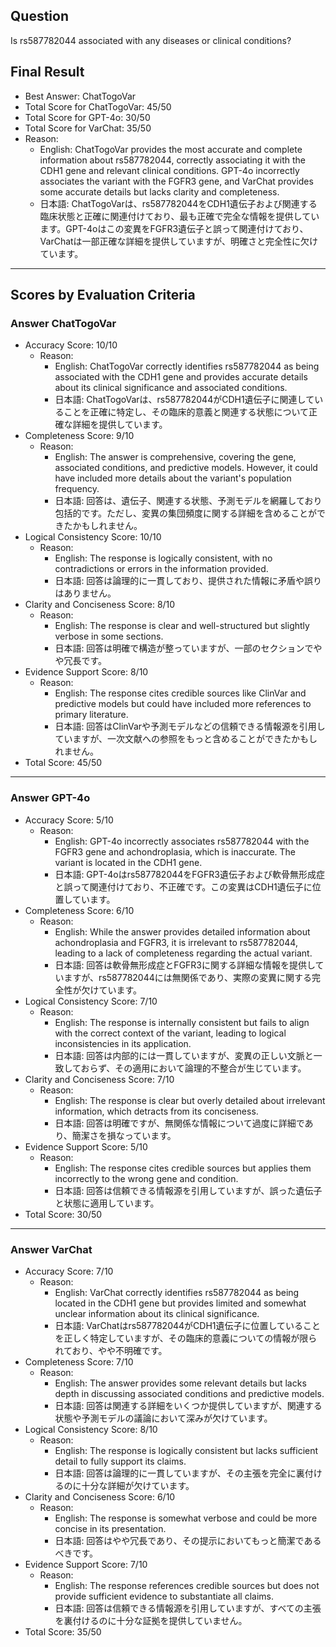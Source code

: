 ## Question

Is rs587782044 associated with any diseases or clinical conditions?

## Final Result

- Best Answer: ChatTogoVar
- Total Score for ChatTogoVar: 45/50
- Total Score for GPT-4o: 30/50
- Total Score for VarChat: 35/50
- Reason:
  - English: ChatTogoVar provides the most accurate and complete information about rs587782044, correctly associating it with the CDH1 gene and relevant clinical conditions. GPT-4o incorrectly associates the variant with the FGFR3 gene, and VarChat provides some accurate details but lacks clarity and completeness.
  - 日本語: ChatTogoVarは、rs587782044をCDH1遺伝子および関連する臨床状態と正確に関連付けており、最も正確で完全な情報を提供しています。GPT-4oはこの変異をFGFR3遺伝子と誤って関連付けており、VarChatは一部正確な詳細を提供していますが、明確さと完全性に欠けています。

---

## Scores by Evaluation Criteria

### Answer ChatTogoVar
- Accuracy Score: 10/10
  - Reason: 
    - English: ChatTogoVar correctly identifies rs587782044 as being associated with the CDH1 gene and provides accurate details about its clinical significance and associated conditions.
    - 日本語: ChatTogoVarは、rs587782044がCDH1遺伝子に関連していることを正確に特定し、その臨床的意義と関連する状態について正確な詳細を提供しています。
- Completeness Score: 9/10
  - Reason: 
    - English: The answer is comprehensive, covering the gene, associated conditions, and predictive models. However, it could have included more details about the variant's population frequency.
    - 日本語: 回答は、遺伝子、関連する状態、予測モデルを網羅しており包括的です。ただし、変異の集団頻度に関する詳細を含めることができたかもしれません。
- Logical Consistency Score: 10/10
  - Reason: 
    - English: The response is logically consistent, with no contradictions or errors in the information provided.
    - 日本語: 回答は論理的に一貫しており、提供された情報に矛盾や誤りはありません。
- Clarity and Conciseness Score: 8/10
  - Reason: 
    - English: The response is clear and well-structured but slightly verbose in some sections.
    - 日本語: 回答は明確で構造が整っていますが、一部のセクションでやや冗長です。
- Evidence Support Score: 8/10
  - Reason: 
    - English: The response cites credible sources like ClinVar and predictive models but could have included more references to primary literature.
    - 日本語: 回答はClinVarや予測モデルなどの信頼できる情報源を引用していますが、一次文献への参照をもっと含めることができたかもしれません。
- Total Score: 45/50

---

### Answer GPT-4o
- Accuracy Score: 5/10
  - Reason: 
    - English: GPT-4o incorrectly associates rs587782044 with the FGFR3 gene and achondroplasia, which is inaccurate. The variant is located in the CDH1 gene.
    - 日本語: GPT-4oはrs587782044をFGFR3遺伝子および軟骨無形成症と誤って関連付けており、不正確です。この変異はCDH1遺伝子に位置しています。
- Completeness Score: 6/10
  - Reason: 
    - English: While the answer provides detailed information about achondroplasia and FGFR3, it is irrelevant to rs587782044, leading to a lack of completeness regarding the actual variant.
    - 日本語: 回答は軟骨無形成症とFGFR3に関する詳細な情報を提供していますが、rs587782044には無関係であり、実際の変異に関する完全性が欠けています。
- Logical Consistency Score: 7/10
  - Reason: 
    - English: The response is internally consistent but fails to align with the correct context of the variant, leading to logical inconsistencies in its application.
    - 日本語: 回答は内部的には一貫していますが、変異の正しい文脈と一致しておらず、その適用において論理的不整合が生じています。
- Clarity and Conciseness Score: 7/10
  - Reason: 
    - English: The response is clear but overly detailed about irrelevant information, which detracts from its conciseness.
    - 日本語: 回答は明確ですが、無関係な情報について過度に詳細であり、簡潔さを損なっています。
- Evidence Support Score: 5/10
  - Reason: 
    - English: The response cites credible sources but applies them incorrectly to the wrong gene and condition.
    - 日本語: 回答は信頼できる情報源を引用していますが、誤った遺伝子と状態に適用しています。
- Total Score: 30/50

---

### Answer VarChat
- Accuracy Score: 7/10
  - Reason: 
    - English: VarChat correctly identifies rs587782044 as being located in the CDH1 gene but provides limited and somewhat unclear information about its clinical significance.
    - 日本語: VarChatはrs587782044がCDH1遺伝子に位置していることを正しく特定していますが、その臨床的意義についての情報が限られており、やや不明確です。
- Completeness Score: 7/10
  - Reason: 
    - English: The answer provides some relevant details but lacks depth in discussing associated conditions and predictive models.
    - 日本語: 回答は関連する詳細をいくつか提供していますが、関連する状態や予測モデルの議論において深みが欠けています。
- Logical Consistency Score: 8/10
  - Reason: 
    - English: The response is logically consistent but lacks sufficient detail to fully support its claims.
    - 日本語: 回答は論理的に一貫していますが、その主張を完全に裏付けるのに十分な詳細が欠けています。
- Clarity and Conciseness Score: 6/10
  - Reason: 
    - English: The response is somewhat verbose and could be more concise in its presentation.
    - 日本語: 回答はやや冗長であり、その提示においてもっと簡潔であるべきです。
- Evidence Support Score: 7/10
  - Reason: 
    - English: The response references credible sources but does not provide sufficient evidence to substantiate all claims.
    - 日本語: 回答は信頼できる情報源を引用していますが、すべての主張を裏付けるのに十分な証拠を提供していません。
- Total Score: 35/50